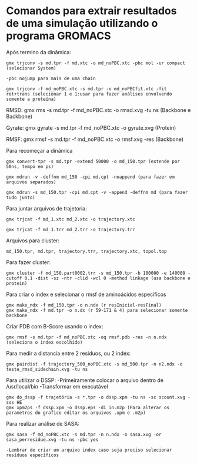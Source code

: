 # Comandos para extrair resultados de uma simulação utilizando o programa GROMACS

Após termino da dinâmica:

	gmx trjconv -s md.tpr -f md.xtc -o md_noPBC.xtc -pbc mol -ur compact (selecionar System)

	-pbc nojump para mais de uma chain

	gmx trjconv -f md_noPBC.xtc -s md.tpr -o md_noPBCfit.xtc -fit rot+trans (selecionar 1 e 1:usar para fazer análises envolvendo somente a proteína)


RMSD: gmx rms -s md.tpr -f md_noPBC.xtc -o rmsd.xvg -tu ns (Backbone e Backbone)

Gyrate: gmx gyrate -s md.tpr -f md_noPBC.xtc -o gyrate.xvg (Protein)

RMSF: gmx rmsf -s md.tpr -f md_noPBC.xtc -o rmsf.xvg -res (Backbone)

Para recomeçar a dinâmica

	gmx convert-tpr -s md.tpr -extend 50000 -o md_150.tpr (extende por 50ns, tempo em ps)

	gmx mdrun -v -deffnm md_150 -cpi md.cpt -noappend (para fazer em arquivos separados)

	gmx mdrun -s md_150.tpr -cpi md.cpt -v -append -deffnm md (para fazer tudo junto)

Para juntar arquivos de trajetoria:

	gmx trjcat -f md_1.xtc md_2.xtc -o trajectory.xtc

	gmx trjcat -f md_1.trr md_2.trr -o trajectory.trr

Arquivos para cluster:

	md_150.tpr, md.tpr, trajectory.trr, trajectory.xtc, topol.top

Para fazer cluster:

	gmx cluster -f md_150.part0002.trr -s md_150.tpr -b 100000 -e 140000 -cutoff 0.1 -dist -sz -ntr -clid -wcl 0 -method linkage (usa backbone e protein)

Para criar o index e selecionar o rmsf de aminoácidos específicos

	gmx make_ndx -f md_150.tpr -o n.ndx (r resInicial-resFinal)
	gmx make_ndx -f md.tpr -o n.dx (r 59-171 & 4) para selecionar somente backbone

Criar PDB com B-Score usando o index:

	gmx rmsf -s md.tpr -f md_noPBC.xtc -oq rmsf.pdb -res -n n.ndx (seleciona o index escolhido)

Para medir a distancia entre 2 residuos, ou 2 index:

	gmx pairdist -f trajectory_500_noPBC.xtc -s md_500.tpr -n n2.ndx -o teste_rmsd_sidechain.xvg -tu ns

Para utilizar o DSSP:
	-Primeiramente colocar o arquivo dentro de /usr/local/bin
	-Transformar em executável
	
	gmx do_dssp -f trajetória -s *.tpr -o dssp.xpm -tu ns -sc scount.xvg -sss HE
	gmx xpm2ps -f dssp.xpm -o dssp.eps -di in.m2p (Para alterar os parametros do grafico editar os arquivos .xpm e .m2p)

Para realizar análise de SASA:
	
	gmx sasa -f md_noPBC.xtc -s md.tpr -n n.ndx -o sasa.xvg -or sasa_perresidue.xvg -tu ns -pbc yes

	-Lembrar de criar um arquivo index caso seja preciso selecionar resíduos específicos
